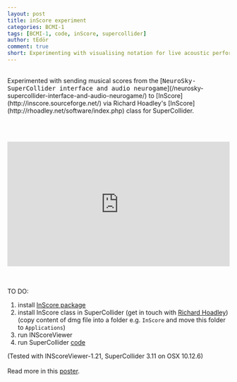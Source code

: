 ```yaml
---
layout: post
title: inScore experiment
categories: BCMI-1
tags: [BCMI-1, code, inScore, supercollider]
author: tEdör
comment: true
short: Experimenting with visualising notation for live acoustic performers.
---
```

<br>
Experimented with sending musical scores from the [<kbd>NeuroSky-SuperCollider interface and audio neurogame</kbd>](/neurosky-supercollider-interface-and-audio-neurogame/) to [InScore](http://inscore.sourceforge.net/) via Richard Hoadley's [InScore](http://rhoadley.net/software/index.php) class for SuperCollider.

<br><br>

<div style="left: 0; width: 100%; height: 0; position: relative; padding-bottom: 56.2493%;"><iframe src="https://www.youtube.com/embed/PDo3J7MHPGg?rel=0&amp;showinfo=0" style="border: 0; top: 0; left: 0; width: 100%; height: 100%; position: absolute;" allowfullscreen scrolling="no"></iframe></div>

<br><br>
TO DO:

1. install [InScore package](http://inscore.sourceforge.net/#download)
2. install InScore class in SuperCollider (get in touch with [Richard Hoadley](http://rhoadley.net/)) (copy content of dmg file into a folder e.g. `InScore` and move this folder to `Applications`)
3. run INScoreViewer
4. run SuperCollider [code](https://github.com/krisztian-hofstadter-tedor/NeuroSky-SuperCollider/tree/master/sequencer/InScore)

(Tested with INScoreViewer-1.21, SuperCollider 3.11 on OSX 10.12.6)
<br><br>
Read more in this [poster](/ARU-research-conference-poster/).
